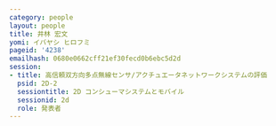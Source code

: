 ```yaml
---
category: people
layout: people
title: 井林 宏文
yomi: イバヤシ ヒロフミ
pageid: '4238'
emailhash: 0680e0662cff21ef30fecd0b6ebc5d2d
session:
- title: 高信頼双方向多点無線センサ/アクチュエータネットワークシステムの評価
  psid: 2D-2
  sessiontitle: 2D コンシューマシステムとモバイル
  sessionid: 2d
  role: 発表者
---
```

